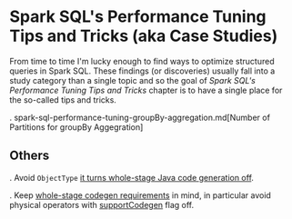 # Spark SQL's Performance Tuning Tips and Tricks (aka Case Studies)

From time to time I'm lucky enough to find ways to optimize structured queries in Spark SQL. These findings (or discoveries) usually fall into a study category than a single topic and so the goal of *Spark SQL's Performance Tuning Tips and Tricks* chapter is to have a single place for the so-called tips and tricks.

. spark-sql-performance-tuning-groupBy-aggregation.md[Number of Partitions for groupBy Aggegration]

## Others

. Avoid `ObjectType` [it turns whole-stage Java code generation off](physical-optimizations/CollapseCodegenStages.md#insertWholeStageCodegen-ObjectType).

. Keep [whole-stage codegen requirements](physical-optimizations/CollapseCodegenStages.md#supportCodegen) in mind, in particular avoid physical operators with [supportCodegen](physical-operators/CodegenSupport.md#supportCodegen) flag off.
